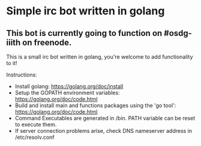 # Simple irc bot written in golang
## This bot is currently going to function on #osdg-iiith on freenode.
This is a small irc bot written in golang, you're welcome to add functionality to it!

Instructions:
- Install golang: https://golang.org/doc/install
- Setup the GOPATH environment variables: https://golang.org/doc/code.html
- Build and install main and functions packages using the 'go tool': https://golang.org/doc/code.html
- Command Executables are generated in /bin. PATH variable can be reset to execute them.
- If server connection problems arise, check DNS nameserver address in /etc/resolv.conf

